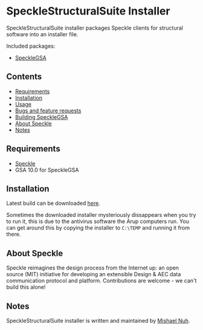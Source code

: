 # SpeckleStructuralSuite Installer
SpeckleStructuralSuite installer packages Speckle clients for structural software into an installer file.

Included packages:
- [SpeckleGSA](https://gitlab.arup.com/speckle/SpeckleGSA)

## Contents

- [Requirements](#requirements)
- [Installation](#installation)
- [Usage](#usage)
- [Bugs and feature requests](#bugs-and-feature-requests)
- [Building SpeckleGSA](#building-specklegsa)
- [About Speckle](#about-speckle)
- [Notes](#notes)

## Requirements

- [Speckle](https://github.com/speckleworks/SpeckleInstaller/releases/latest)
- GSA 10.0 for SpeckleGSA

## Installation

Latest build can be downloaded [here](https://gitlab.arup.com/speckle/specklestructuralsuite-installer/releases).

Sometimes the downloaded installer mysteriously dissappears when you try to run 
it, this is due to the antivirus software the Arup computers run. You can get around
this by copying the installer to `C:\TEMP` and running it from there.

## About Speckle

Speckle reimagines the design process from the Internet up: an open source (MIT) initiative for developing an extensible Design & AEC data communication protocol and platform. Contributions are welcome - we can't build this alone!

## Notes

SpeckleStructuralSuite installer is written and maintained by [Mishael Nuh](https://gitlab.arup.com/Mishael.Nuh).